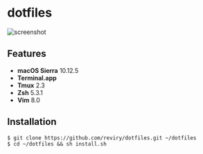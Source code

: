 # dotfiles

![screenshot](https://raw.githubusercontent.com/wiki/reviry/dotfiles/images/screenshot.png)

## Features

- **macOS Sierra** 10.12.5
- **Terminal.app**
- **Tmux** 2.3
- **Zsh** 5.3.1
- **Vim** 8.0

## Installation

```
$ git clone https://github.com/reviry/dotfiles.git ~/dotfiles
$ cd ~/dotfiles && sh install.sh
```
